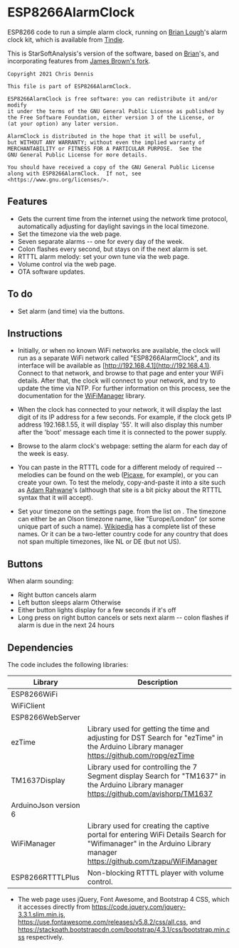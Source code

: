 # ESP8266AlarmClock

ESP8266 code to run a simple alarm clock, running on [Brian Lough](http://blough.ie/bac/)'s
alarm clock kit, which is available from [Tindie](https://www.tindie.com/products/brianlough/blough-alarm-clock-shield-for-wemos-d1-mini/).

This is StarSoftAnalysis's version of the software, based on [Brian](https://github.com/witnessmenow/arduino-alarm-clock)'s, and incorporating
features from [James Brown's fork](https://github.com/jbrown123/arduino-alarm-clock).

    Copyright 2021 Chris Dennis

    This file is part of ESP8266AlarmClock.

    ESP8266AlarmClock is free software: you can redistribute it and/or modify
    it under the terms of the GNU General Public License as published by
    the Free Software Foundation, either version 3 of the License, or
    (at your option) any later version.

    AlarmClock is distributed in the hope that it will be useful,
    but WITHOUT ANY WARRANTY; without even the implied warranty of
    MERCHANTABILITY or FITNESS FOR A PARTICULAR PURPOSE.  See the
    GNU General Public License for more details.

    You should have received a copy of the GNU General Public License
    along with ESP8266AlarmClock.  If not, see <https://www.gnu.org/licenses/>.

## Features

* Gets the current time from the internet using the network time protocol, automatically adjusting for daylight savings in the local timezone.
* Set the timezone via the web page.
* Seven separate alarms -- one for every day of the week.
* Colon flashes every second, but stays on if the next alarm is set.
* RTTTL alarm melody: set your own tune via the web page.
* Volume control via the web page.
* OTA software updates.

## To do

* Set alarm (and time) via the buttons.

## Instructions

* Initially, or when no known WiFi networks are available, the clock will run as a separate WiFi network called
"ESP8266AlarmClock", and 
its interface will be available as [http://192.168.4.1](http://192.168.4.1).
Connect to that network, and browse to that page and enter your WiFi details.  After that, the clock
will connect to your network, and try to update the time via NTP.
For further information on this process, see the documentation for the [WiFiManager](https://github.com/tzapu/WiFiManager) library.

* When the clock has connected to your network, it will display the last digit of its IP address for a few seconds.
For example, if the clock gets IP address 192.168.1.55, it will display '55'.  It will also display this number
after the 'boot' message each time it is connected to the power supply.

* Browse to the alarm clock's webpage: setting the alarm for each day of the week is easy.

* You can paste in the RTTTL code for a different melody of required -- melodies can be found
on the web ([Picaxe](https://picaxe.com/rtttl-ringtones-for-tune-command/), for example), or you can create your own.
To test the melody, copy-and-paste it into a site such as [Adam Rahwane](https://adamonsoon.github.io/rtttl-play/)'s
(although that site is a bit picky about the RTTTL syntax that it will accept).

* Set your timezone on the settings page. from the list on .
The timezone can either be an Olson timezone name, like "Europe/London" (or some unique part of such a name). 
[Wikipedia](https://en.wikipedia.org/wiki/List_of_tz_database_time_zones) has a complete list of these names. 
Or it can be a two-letter country code for any country that does not span multiple timezones, like NL or DE (but not US).

## Buttons

When alarm sounding:
* Right button cancels alarm
* Left button sleeps alarm
Otherwise
* Either button lights display for a few seconds if it's off
* Long press on right button cancels or sets next alarm -- colon flashes if alarm is due in the next 24 hours

## Dependencies

The code includes the following libraries:

| Library | Description |
| ------- | ----------- |
| ESP8266WiFi ||
| WiFiClient ||
| ESP8266WebServer ||
| ezTime | Library used for getting the time and adjusting for DST Search for "ezTime" in the Arduino Library manager https://github.com/ropg/ezTime |
| TM1637Display | Library used for controlling the 7 Segment display Search for "TM1637" in the Arduino Library manager https://github.com/avishorp/TM1637 |
| ArduinoJson version 6 ||
| WiFiManager | Library used for creating the captive portal for entering WiFi Details Search for "Wifimanager" in the Arduino Library manager https://github.com/tzapu/WiFiManager |
| ESP8266RTTTLPlus | Non-blocking RTTTL player with volume control. |


* The web page uses jQuery, Font Awesome, and Bootstrap 4 CSS, which it accesses directly from 
https://code.jquery.com/jquery-3.3.1.slim.min.js,
https://use.fontawesome.com/releases/v5.8.2/css/all.css, and 
https://stackpath.bootstrapcdn.com/bootstrap/4.3.1/css/bootstrap.min.css respectively.




